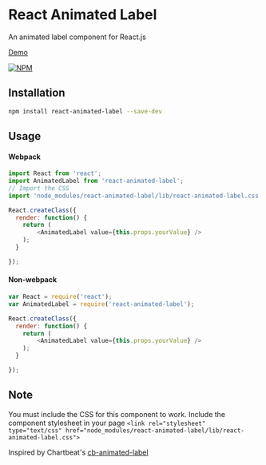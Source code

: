 # React Animated Label

An animated label component for React.js

[Demo](http://young.github.io/react-animated-label/)

[![NPM](https://nodei.co/npm/react-animated-label.png?downloads=true&downloadRank=true)](https://nodei.co/npm/react-animated-label/)

## Installation

``` sh
npm install react-animated-label --save-dev
```

## Usage
#### Webpack
``` javascript
import React from 'react';
import AnimatedLabel from 'react-animated-label';
// Import the CSS
import 'node_modules/react-animated-label/lib/react-animated-label.css';

React.createClass({
  render: function() {
    return (
    	<AnimatedLabel value={this.props.yourValue} />
    );
  }

});
```

#### Non-webpack
``` javascript
var React = require('react');
var AnimatedLabel = require('react-animated-label');

React.createClass({
  render: function() {
    return (
    	<AnimatedLabel value={this.props.yourValue} />
    );
  }

});
```

## Note
You must include the CSS for this component to work.
Include the component stylesheet in your page `<link rel="stylesheet" type="text/css" href="node_modules/react-animated-label/lib/react-animated-label.css">`



Inspired by Chartbeat's [cb-animated-label](https://github.com/chartbeat-labs/chartbeat-angular/tree/master/src/components/cb-animated-label)
